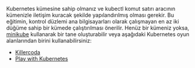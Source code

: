 Kubernetes kümesine sahip olmanız ve kubectl komut satırı aracının kümenizle iletişim kuracak şekilde yapılandırılmış olması gerekir. Bu eğitimin, kontrol düzlemi ana bilgisayarları olarak çalışmayan en az iki düğüme sahip bir kümede çalıştırılması önerilir. Henüz bir kümeniz yoksa, 
[minikube](https://minikube.sigs.k8s.io/docs/tutorials/multi_node/)
kullanarak bir tane oluşturabilir veya aşağıdaki Kubernetes oyun alanlarından birini kullanabilirsiniz:

* [Killercoda](https://killercoda.com/playgrounds/scenario/kubernetes)
* [Play with Kubernetes](https://labs.play-with-k8s.com/)
